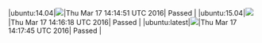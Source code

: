 |ubuntu:14.04|![](https://cdn.rawgit.com/Neilpang/letest/master/status/ubuntu-14.04.svg)|Thu Mar 17 14:14:51 UTC 2016| Passed |
|ubuntu:15.04|![](https://cdn.rawgit.com/Neilpang/letest/master/status/ubuntu-15.04.svg)|Thu Mar 17 14:16:18 UTC 2016| Passed |
|ubuntu:latest|![](https://cdn.rawgit.com/Neilpang/letest/master/status/ubuntu-latest.svg)|Thu Mar 17 14:17:45 UTC 2016| Passed |
